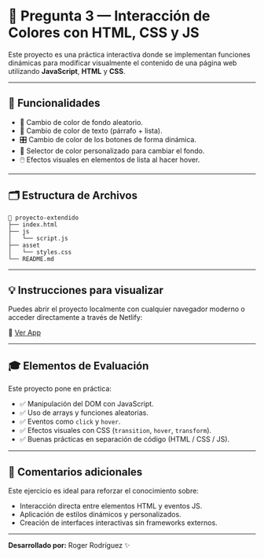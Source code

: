 # 🎨 Pregunta 3 — Interacción de Colores con HTML, CSS y JS

Este proyecto es una práctica interactiva donde se implementan funciones dinámicas para modificar visualmente el contenido de una página web utilizando **JavaScript**, **HTML** y **CSS**.

---

## 🧩 Funcionalidades

- 🎨 Cambio de color de fondo aleatorio.
- 🎯 Cambio de color de texto (párrafo + lista).
- 🎛️ Cambio de color de los botones de forma dinámica.
- 🌈 Selector de color personalizado para cambiar el fondo.
- 🖱️ Efectos visuales en elementos de lista al hacer hover.

---

## 🗂️ Estructura de Archivos

```
📁 proyecto-extendido
├── index.html
├── js
│   └── script.js
├── asset
│   └── styles.css
└── README.md
```


---

## 💡 Instrucciones para visualizar

Puedes abrir el proyecto localmente con cualquier navegador moderno o acceder directamente a través de Netlify:

🔗 [Ver App](https://taller-aplicaciones-pregunta-3.netlify.app/) 

---

## 🎓 Elementos de Evaluación

Este proyecto pone en práctica:

- ✅ Manipulación del DOM con JavaScript.
- ✅ Uso de arrays y funciones aleatorias.
- ✅ Eventos como `click` y `hover`.
- ✅ Efectos visuales con CSS (`transition`, `hover`, `transform`).
- ✅ Buenas prácticas en separación de código (HTML / CSS / JS).

---

## 💬 Comentarios adicionales

Este ejercicio es ideal para reforzar el conocimiento sobre:
- Interacción directa entre elementos HTML y eventos JS.
- Aplicación de estilos dinámicos y personalizados.
- Creación de interfaces interactivas sin frameworks externos.

---

**Desarrollado por:** Roger Rodríguez ✨



